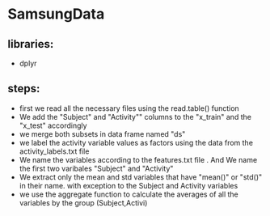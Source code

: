 # SamsungData

## libraries:
* dplyr

## steps:
* first we read all the necessary files using the read.table() function
* We add the "Subject" and "Activity"" columns to the "x_train" and the "x_test" accordingly
* we merge both subsets in data frame named "ds"
* we label the activity variable values as factors using the data from the activity_labels.txt file
* We name the variables according to the features.txt file . And We name the first two varibales "Subject" and "Activity"
* We extract only the mean and std variables that have "mean()" or "std()" in their name. with exception to the Subject and Activity variables
* we use the aggregate function to calculate the averages of all the variables by the group (Subject,Activi)
